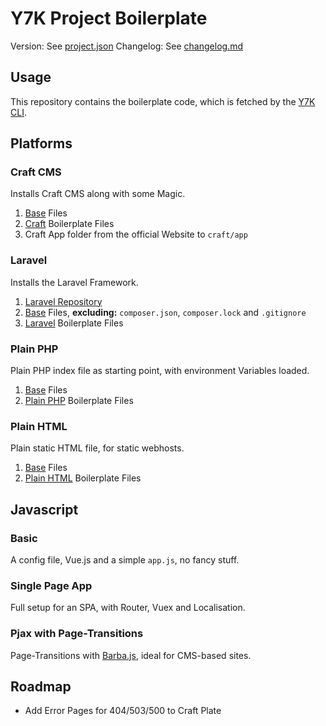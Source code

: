 # Y7K Project Boilerplate

Version: See [project.json](project.json)
Changelog: See [changelog.md](changelog.md)

## Usage

This repository contains the boilerplate code, which is fetched by the [Y7K CLI](https://github.com/Y7K/cli).

## Platforms

### Craft CMS

Installs Craft CMS along with some Magic.

1. [Base](base) Files
2. [Craft](platforms/craft) Boilerplate Files
3. Craft App folder from the official Website to `craft/app`

### Laravel

Installs the Laravel Framework.

1. [Laravel Repository](https://github.com/laravel/laravel)
2. [Base](base) Files, **excluding:** `composer.json`, `composer.lock` and `.gitignore`
2. [Laravel](platforms/laravel) Boilerplate Files

### Plain PHP

Plain PHP index file as starting point, with environment Variables loaded.

1. [Base](base) Files
2. [Plain PHP](platforms/plain-php) Boilerplate Files

### Plain HTML

Plain static HTML file, for static webhosts.

1. [Base](base) Files
2. [Plain HTML](platforms/plain-html) Boilerplate Files

## Javascript

### Basic

A config file, Vue.js and a simple `app.js`, no fancy stuff.

### Single Page App

Full setup for an SPA, with Router, Vuex and Localisation.

### Pjax with Page-Transitions

Page-Transitions with [Barba.js](http://barbajs.org), ideal for CMS-based sites.

## Roadmap

- Add Error Pages for 404/503/500 to Craft Plate






